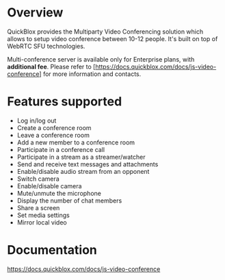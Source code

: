 # Overview 
QuickBlox provides the Multiparty Video Conferencing solution which allows to setup video conference between 10-12 people. It's built on top of WebRTC SFU technologies.

Multi-conference server is available only for Enterprise plans, with **additional fee**. Please refer to [https://docs.quickblox.com/docs/js-video-conference] for more information and contacts.

# Features supported

* Log in/log out
* Create a conference room
* Leave a conference room
* Add a new member to a conference room
* Participate in a conference call
* Participate in a stream as a streamer/watcher
* Send and receive text messages and attachments
* Enable/disable audio stream from an opponent
* Switch camera
* Enable/disable camera
* Mute/unmute the microphone
* Display the number of chat members
* Share a screen
* Set media settings
* Mirror local video

# Documentation
https://docs.quickblox.com/docs/js-video-conference

